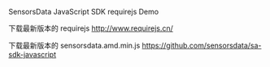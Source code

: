 SensorsData JavaScript SDK requirejs Demo

下载最新版本的 requirejs http://www.requirejs.cn/

下载最新版本的 sensorsdata.amd.min.js https://github.com/sensorsdata/sa-sdk-javascript